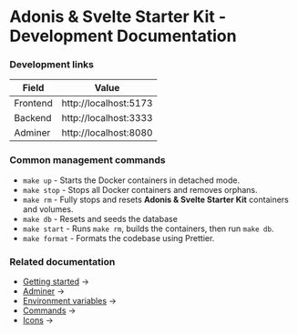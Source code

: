 # Adonis & Svelte Starter Kit - Development Documentation

### Development links

| Field    | Value                 |
|----------|-----------------------|
| Frontend | http://localhost:5173 |
| Backend  | http://localhost:3333 |
| Adminer  | http://localhost:8080 |

### Common management commands

- `make up` - Starts the Docker containers in detached mode.
- `make stop` - Stops all Docker containers and removes orphans.
- `make rm` - Fully stops and resets **Adonis & Svelte Starter Kit** containers and volumes.
- `make db` - Resets and seeds the database
- `make start` - Runs `make rm`, builds the containers, then run `make db`.
- `make format` - Formats the codebase using Prettier.

### Related documentation

- [Getting started](getting-started.md) &rarr;
- [Adminer](adminer.md) &rarr;
- [Environment variables](environment.md) &rarr;
- [Commands](commands.md) &rarr;
- [Icons](commands.md) &rarr;
